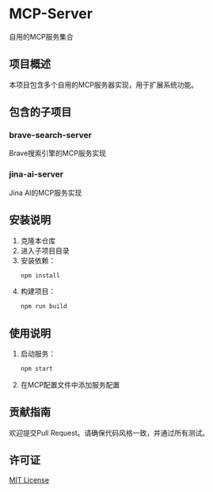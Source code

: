 # MCP-Server
自用的MCP服务集合

## 项目概述
本项目包含多个自用的MCP服务器实现，用于扩展系统功能。

## 包含的子项目

### brave-search-server
Brave搜索引擎的MCP服务实现

### jina-ai-server
Jina AI的MCP服务实现

## 安装说明

1. 克隆本仓库
2. 进入子项目目录
3. 安装依赖：
   ```bash
   npm install
   ```
4. 构建项目：
   ```bash
   npm run build
   ```

## 使用说明

1. 启动服务：
   ```bash
   npm start
   ```
2. 在MCP配置文件中添加服务配置

## 贡献指南
欢迎提交Pull Request。请确保代码风格一致，并通过所有测试。

## 许可证
[MIT License](LICENSE)

